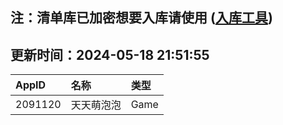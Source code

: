 ## 注：清单库已加密想要入库请使用 ([入库工具](https://github.com/BlankTMing/ManifestAutoUpdate/releases))

## 更新时间：2024-05-18 21:51:55
| AppID | 名称 | 类型  |
| :-------------------- | :----------------------------- | :----------- |
| 2091120 | 天天萌泡泡| Game |
